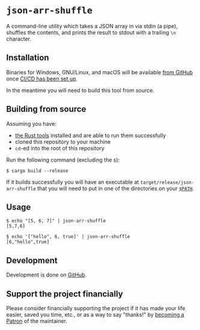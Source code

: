 # `json-arr-shuffle`

A command-line utility which takes a JSON array in via stdin (a pipe), shuffles
the contents, and prints the result to stdout with a trailing `\n` character.

## Installation

Binaries for Windows, GNU/Linux, and macOS will be available [from GitHub] once
[CI/CD has been set up].

In the meantime you will need to build this tool from source.

## Building from source

Assuming you have:

- [the Rust tools] installed and are able to run them successfully
- cloned this repository to your machine
- `cd`-ed into the root of this repository

Run the following command (excluding the `$`):

```shell
$ cargo build --release
```

If it builds successfully you will have an executable at
`target/release/json-arr-shuffle` that you will need to put in one of the
directories on your [`$PATH`].

## Usage

```shell
$ echo "[5, 6, 7]" | json-arr-shuffle
[5,7,6]
```

```shell
$ echo '["hello", 6, true]' | json-arr-shuffle
[6,"hello",true]
```

## Development

Development is done on [GitHub].

## Support the project financially

Please consider financially supporting the project if it has made your life
easier, saved you time, etc., or as a way to say "thanks!" by [becoming a Patron]
of the maintainer.

[GitHub]: https://github.com/Phrohdoh/json-arr-shuffle-rs
[CI/CD has been set up]: https://github.com/Phrohdoh/json-arr-shuffle-rs/issues/1
[from GitHub]: https://github.com/Phrohdoh/json-arr-shuffle-rs/releases
[the Rust tools]: https://rustup.rs/
[`$PATH`]: https://en.wikipedia.org/wiki/PATH_(variable)#Unix_and_Unix-like
[becoming a Patron]: https://www.patreon.com/Phrohdoh
